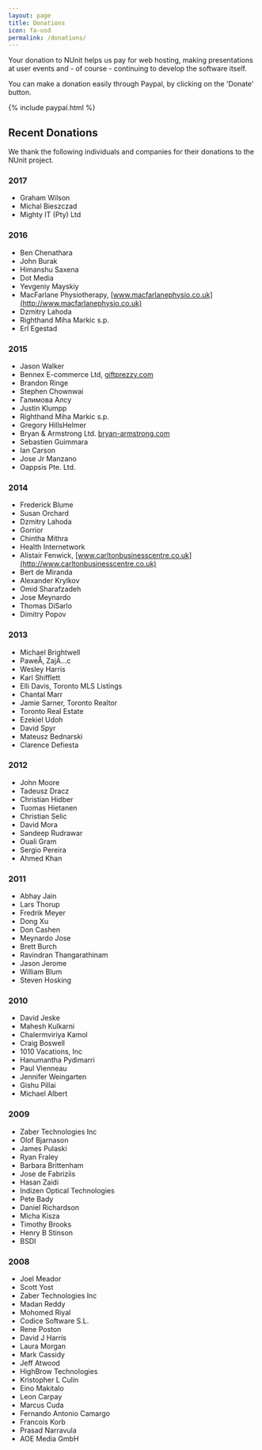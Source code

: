 ```yaml
---
layout: page
title: Donations
icon: fa-usd
permalink: /donations/
---
```


Your donation to NUnit helps us pay for web hosting, making presentations at user events and - of course - continuing
to develop the software itself.

You can make a donation easily through Paypal, by clicking on the 'Donate' button.

{% include paypal.html %}

## Recent Donations

We thank the following individuals and companies for their donations to the NUnit project.

### 2017

- Graham Wilson
- Michal Bieszczad
- Mighty IT (Pty) Ltd

### 2016

- Ben Chenathara
- John Burak
- Himanshu Saxena
- Dot Media
- Yevgeniy Mayskiy
- MacFarlane Physiotherapy, [www.macfarlanephysio.co.uk](http://www.macfarlanephysio.co.uk)
- Dzmitry Lahoda
- Righthand Miha Markic s.p.
- Erl Egestad

### 2015

- Jason Walker
- Bennex E-commerce Ltd, [giftprezzy.com](http://giftprezzy.com)
- Brandon Ringe
- Stephen Chownwai
- Галимова Алсу
- Justin Klumpp
- Righthand Miha Markic s.p.
- Gregory HillsHelmer
- Bryan & Armstrong Ltd. [bryan-armstrong.com](http://bryan-armstrong.com)
- Sebastien Guimmara
- Ian Carson
- Jose Jr Manzano
- Oappsis Pte. Ltd.

### 2014

- Frederick Blume
- Susan Orchard
- Dzmitry Lahoda
- Gorrior
- Chintha Mithra
- Health Internetwork
- Alistair Fenwick, [www.carltonbusinesscentre.co.uk](http://www.carltonbusinesscentre.co.uk)
- Bert de Miranda
- Alexander Krylkov
- Omid Sharafzadeh
- Jose Meynardo
- Thomas DiSarlo
- Dimitry Popov


### 2013

- Michael Brightwell
- PaweÅ‚ ZajÄ…c
- Wesley Harris
- Karl Shifflett
- Elli Davis, Toronto MLS Listings
- Chantal Marr
- Jamie Sarner, Toronto Realtor
- Toronto Real Estate
- Ezekiel Udoh
- David Spyr
- Mateusz Bednarski
- Clarence Defiesta

### 2012

- John Moore
- Tadeusz Dracz
- Christian Hidber
- Tuomas Hietanen
- Christian Selic
- David Mora
- Sandeep Rudrawar
- Ouali Gram
- Sergio Pereira
- Ahmed Khan

### 2011

- Abhay Jain
- Lars Thorup
- Fredrik Meyer
- Dong Xu
- Don Cashen
- Meynardo Jose
- Brett Burch
- Ravindran Thangarathinam
- Jason Jerome
- William Blum
- Steven Hosking

### 2010

- David Jeske
- Mahesh Kulkarni
- Chalermviriya Kamol
- Craig Boswell
- 1010 Vacations, Inc
- Hanumantha Pydimarri
- Paul Vienneau
- Jennifer Weingarten
- Gishu Pillai
- Michael Albert

### 2009

- Zaber Technologies Inc
- Olof Bjarnason
- James Pulaski
- Ryan Fraley
- Barbara Brittenham
- Jose de Fabriziis
- Hasan Zaidi
- Indizen Optical Technologies
- Pete Bady
- Daniel Richardson
- Micha Kisza
- Timothy Brooks
- Henry B Stinson
- BSDI

### 2008

- Joel Meador
- Scott Yost
- Zaber Technologies Inc
- Madan Reddy
- Mohomed Riyal
- Codice Software S.L.
- Rene Poston
- David J Harris
- Laura Morgan
- Mark Cassidy
- Jeff Atwood
- HighBrow Technologies
- Kristopher L Culin
- Eino Makitalo
- Leon Carpay
- Marcus Cuda
- Fernando Antonio Camargo
- Francois Korb
- Prasad Narravula
- AOE Media GmbH
